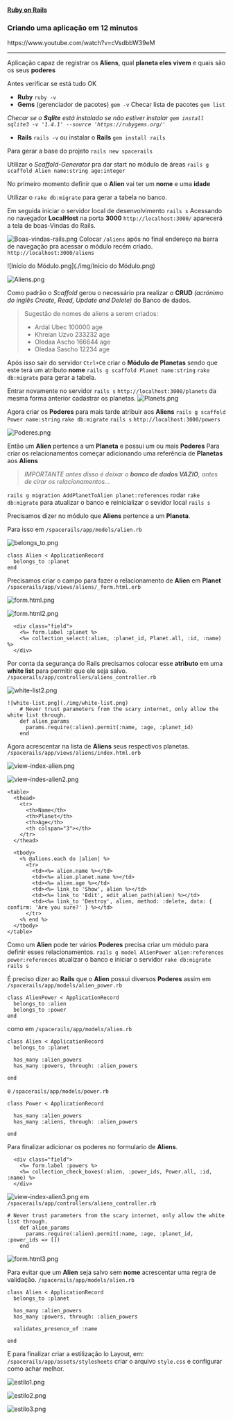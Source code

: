 <h4><u>Ruby on Rails</u></h4>
<h3>Criando uma aplicação em 12 minutos</h3>https://www.youtube.com/watch?v=cVsdbbW39eM

<hr>

Aplicação capaz de registrar os **Aliens**, qual **planeta eles vivem** e quais são os seus **poderes** 

Antes verificar se está tudo OK

* **Ruby** `ruby -v`
* **Gems** (gerenciador de pacotes) `gem -v`
Checar lista de pacotes `gem list`

<i>Checar se o **Sqlite** está instalado se não estiver instalar
`gem install sqlite3 -v '1.4.1' --source 'https://rubygems.org/'`</i>

* **Rails** `rails -v` ou instalar o **Rails** 
`gem install rails`

Para gerar a base do projeto `rails new spacerails`

Utilizar o <i>Scaffold-Generator</i> pra dar start no módulo de áreas
`rails g scaffold Alien name:string age:integer`

No primeiro momento definir que o **Alien** vai ter um **nome** e uma **idade** 

Utilizar o `rake db:migrate` para gerar a tabela no banco.

Em seguida iniciar o servidor local de desenvolvimento `rails s`
Acessando no navegador **LocalHost** na porta **3000**
`http://localhost:3000/`
aparecerá a tela de boas-Vindas do Rails.

![Boas-vindas-rails.png](./img/Boas-vindas-rails.png)
Colocar `/aliens` após no final endereço na barra de navegação pra acessar o módulo recém criado.
`http://localhost:3000/aliens`


![Início do Módulo.png](./img/Início do Módulo.png)

![Aliens.png](./img/Aliens.png)

Como padrão o <i>Scaffold</i> gerou 
o necessário pra realizar o **CRUD** <i>(acrónimo do inglês Create, Read, Update and Delete)</i> do Banco de dados.
> Sugestão de nomes de aliens a serem criados:
> * Ardal Ubec 100000 age
> * Khreian Uzvo 233232 age
> * Oledaa Ascho 166644 age
> * Oledaa Sascho 12234 age

Após isso sair do servidor `Ctrl+C`e criar o **Módulo de Planetas**  sendo que este terá um atributo **nome** 
`rails g scaffold Planet name:string`
`rake db:migrate` para gerar a tabela.

Entrar novamente no servidor `rails s` 
`http://localhost:3000/planets`
da mesma forma anterior cadastrar os planetas.
![Planets.png](./img/Planets.png)

Agora criar os **Poderes** para mais tarde atribuir aos **Aliens**
`rails g scaffold Power name:string`
`rake db:migrate`
`rails s`
`http://localhost:3000/powers`

![Poderes.png](./img/Poderes.png)

Então um **Alien** pertence a um **Planeta** e possui um ou mais **Poderes** 
Para criar os relacionamentos começar adicionando uma referência de **Planetas** aos **Aliens**

> <i>IMPORTANTE antes disso é deixar o **banco de dados VAZIO**, antes de cirar os relacionamentos...</i>

`rails g migration AddPlanetToAlien planet:references`
rodar `rake db:migrate` para atualizar o banco e reinicializar o sevidor local `rails s`

Precisamos dizer no módulo que **Aliens** pertence a um **Planeta**.

Para isso em `/spacerails/app/models/alien.rb`

![belongs_to.png](./img/belongs_to.png)

```
class Alien < ApplicationRecord
  belongs_to :planet
end
```
Precisamos criar o campo para fazer o relacionamento de **Alien** em **Planet** 
`/spacerails/app/views/aliens/_form.html.erb`

![form.html.png](./img/form.html.png)

![form.html2.png](./img/form.html2.png)
```
  <div class="field">
    <%= form.label :planet %>
    <%= collection_select(:alien, :planet_id, Planet.all, :id, :name) %>
  </div>
```
Por conta da segurança do Rails precisamos colocar esse **atributo** em uma **white list** para permitir que ele seja salvo.
`/spacerails/app/controllers/aliens_controller.rb`

![white-list2.png](./img/white-list2.png)

```
![white-list.png](./img/white-list.png)
    # Never trust parameters from the scary internet, only allow the white list through.
    def alien_params
      params.require(:alien).permit(:name, :age, :planet_id)
    end
```
Agora acrescentar na lista de **Aliens** seus respectivos planetas.
`/spacerails/app/views/aliens/index.html.erb`

![view-index-alien.png](./img/view-index-alien.png)


![view-indes-alien2.png](./img/view-indes-alien2.png)
```
<table>
  <thead>
    <tr>
      <th>Name</th>
      <th>Planet</th>
      <th>Age</th>
      <th colspan="3"></th>
    </tr>
  </thead>

  <tbody>
    <% @aliens.each do |alien| %>
      <tr>
        <td><%= alien.name %></td>
        <td><%= alien.planet.name %></td>
        <td><%= alien.age %></td>
        <td><%= link_to 'Show', alien %></td>
        <td><%= link_to 'Edit', edit_alien_path(alien) %></td>
        <td><%= link_to 'Destroy', alien, method: :delete, data: { confirm: 'Are you sure?' } %></td>
      </tr>
    <% end %>
  </tbody>
</table>
```
Como um **Alien** pode ter vários **Poderes** precisa criar um módulo para definir esses relacionamentos.
`rails g model AlienPower alien:references power:references`
atualizar o banco e iniciar o servidor
`rake db:migrate`
`rails s`

É preciso dizer ao **Rails** que o **Alien** possui diversos **Poderes** assim em 
`/spacerails/app/models/alien_power.rb`
```
class AlienPower < ApplicationRecord
  belongs_to :alien
  belongs_to :power
end
```
como em
`/spacerails/app/models/alien.rb`
```
class Alien < ApplicationRecord
  belongs_to :planet

  has_many :alien_powers
  has_many :powers, through: :alien_powers

end
```
e
`/spacerails/app/models/power.rb`
```
class Power < ApplicationRecord

  has_many :alien_powers
  has_many :aliens, through: :alien_powers

end
```
Para finalizar adicionar os poderes no formulario de **Aliens**.
```
  <div class="field">
    <%= form.label :powers %>
    <%= collection_check_boxes(:alien, :power_ids, Power.all, :id, :name) %>
  </div>
```

![view-index-alien3.png](./img/view-index-alien3.png)
em
`/spacerails/app/controllers/aliens_controller.rb`
```
# Never trust parameters from the scary internet, only allow the white list through.
    def alien_params
      params.require(:alien).permit(:name, :age, :planet_id, :power_ids => [])
    end
```

![form.html3.png](./img/form.html3.png)

Para evitar que um **Alien** seja salvo sem **nome** acrescentar uma regra de validação.
`/spacerails/app/models/alien.rb`
```
class Alien < ApplicationRecord
  belongs_to :planet

  has_many :alien_powers
  has_many :powers, through: :alien_powers

  validates_presence_of :name

end
```
E para finalizar criar a estilização lo Layout, em:
`/spacerails/app/assets/stylesheets`
criar o arquivo `style.css` e configurar como achar melhor.

![estilo1.png](./img/estilo1.png)

![estilo2.png](./img/estilo2.png)

![estilo3.png](./img/estilo3.png)
